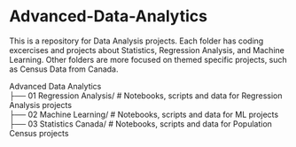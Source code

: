 # Advanced-Data-Analytics
This is a repository for Data Analysis projects. Each folder has coding excercises and projects about Statistics, Regression Analysis, and Machine Learning. Other folders are more focused on themed specific projects, such as Census Data from Canada.

Advanced Data Analytics <br>
├── 01 Regression Analysis/             # Notebooks, scripts and data for Regression Analysis projects <br>
├── 02 Machine Learning/                # Notebooks, scripts and data for ML projects <br>
├── 03 Statistics Canada/               # Notebooks, scripts and data for Population Census projects
